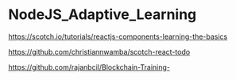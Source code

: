 # NodeJS_Adaptive_Learning

https://scotch.io/tutorials/reactjs-components-learning-the-basics

https://github.com/christiannwamba/scotch-react-todo

https://github.com/rajanbcil/Blockchain-Training-
